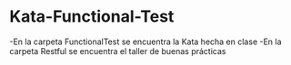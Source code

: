 # Kata-Functional-Test
-En la carpeta FunctionalTest se encuentra la Kata hecha en clase
-En la carpeta Restful se encuentra el taller de buenas prácticas 
